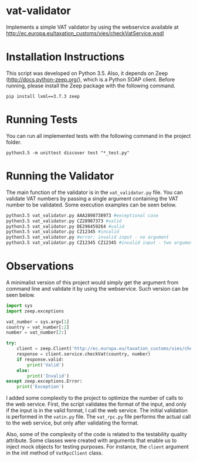 # vat-validator
Implements a simple VAT validator by using the webservice available at http://ec.europa.eu/taxation_customs/vies/checkVatService.wsdl 

# Installation Instructions
This script was developed on Python 3.5. Also, it depends on Zeep (http://docs.python-zeep.org/), which is a Python SOAP client. 
Before running, please install the Zeep package with the following command.

```
pip install lxml==3.7.3 zeep
```

# Running Tests
You can run all implemented tests with the following command in the project folder.
```
python3.5 -m unittest discover test "*_test.py"  
```

# Running the Validator
The main function of the validator is in the `vat_validator.py` file. You can validate VAT numbers by passing a single 
argument containing the VAT number to be validated. Some execution examples can be seen below. 

```bash
python3.5 vat_validator.py AAA2898738973 #exceptional case
python3.5 vat_validator.py CZ28987373 #valid
python3.5 vat_validator.py DE296459264 #valid
python3.5 vat_validator.py CZ12345 #invalid
python3.5 vat_validator.py #error: invalid input - no argument
python3.5 vat_validator.py CZ12345 CZ12345 #invalid input - two arguments
```

# Observations

A minimalist version of this project would simply get the argument from command line and validate it by using the webservice. Such version can be seen below. 

```python
import sys
import zeep.exceptions

vat_number = sys.argv[1]
country = vat_number[:2]
number = vat_number[2:]

try:
    client = zeep.Client('http://ec.europa.eu/taxation_customs/vies/checkVatService.wsdl')
    response = client.service.checkVat(country, number)
    if response.valid:
        print('Valid')
    else:
        print('Invalid')
except zeep.exceptions.Error:
    print('Exception')
```

I added some complexity to the project to optimize the number of calls to the web service. First, the script validates the format of the input, and only if the input is in the valid format, I call the web service. The initial validation is performed in the `vatin.py` file. The `vat_rpc.py` file performs the actual call to the web service, but only after validating the format.

Also, some of the complexity of the code is related to the testability quality attribute. Some classes were created with arguments that enable us to inject mock objects for testing purposes. For instance, the `client` argument in the init method of `VatRpcClient` class.
